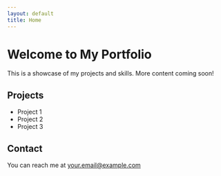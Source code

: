 ```yaml
---
layout: default
title: Home
---
```


# Welcome to My Portfolio

This is a showcase of my projects and skills. More content coming soon!

## Projects

- Project 1
- Project 2
- Project 3

## Contact

You can reach me at [your.email@example.com](mailto:your.email@example.com)
